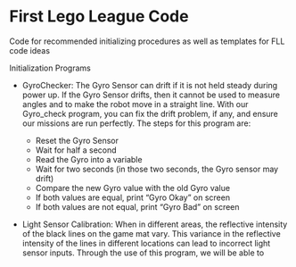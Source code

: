 # First Lego League Code
 Code for recommended initializing procedures as well as templates for FLL code ideas
 
 Initialization Programs
  - GyroChecker: The Gyro Sensor can drift if it is not held steady during power up. If the Gyro Sensor drifts, then it cannot be used to measure angles and to make the robot move in a straight line. With our Gyro_check program, you can fix the drift problem, if any, and ensure our missions are run perfectly. The steps for this program are:

    - Reset the Gyro Sensor
    - Wait for half a second
    - Read the Gyro into a variable
    - Wait for two seconds (in those two seconds, the Gyro sensor may drift)
    - Compare the new Gyro value with the old Gyro value
     - If both values are equal, print “Gyro Okay” on screen
     - If both values are not equal, print “Gyro Bad” on screen

  - Light Sensor Calibration: When in different areas, the reflective intensity of the black lines on the game mat vary. This variance in the reflective intensity of the lines in different locations can lead to incorrect light sensor inputs. Through the use of this program, we will be able to 
     

